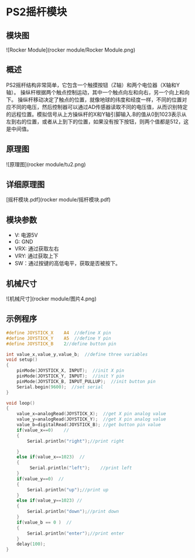 # PS2摇杆模块

## 模块图

![Rocker Module](rocker module/Rocker Module.png)

## 概述

​       PS2摇杆结构非常简单，它包含一个触摸按钮（Z轴）和两个电位器（X轴和Y轴）。 操纵杆根据两个触点控制运动，其中一个触点向左和向右，另一个向上和向下。 操纵杆移动决定了触点的位置，就像地球的纬度和经度一样，不同的位置对应不同的电压，然后控制器可以通过AD传感器读取不同的电压值，从而识别特定的远程位置。模拟信号从上方操纵杆的X和Y轴引脚输入.B的值从0到1023表示从左到右的位置，或者从上到下的位置，如果没有按下按钮，则两个值都是512，这是中间值。

## 原理图

![原理图](rocker module/tu2.png)

## 详细原理图

 [摇杆模块.pdf](rocker module/摇杆模块.pdf) 

## 模块参数

* V: 电源5V
* G: GND
* VRX: 通过获取左右
* VRY: 通过获取上下
* SW：通过按键的高低电平，获取是否被按下。

## 机械尺寸

![机械尺寸](rocker module/图片4.png)

## 示例程序

```c
#define JOYSTICK_X    A4  //define X pin
#define JOYSTICK_Y    A5  //define Y pin
#define JOYSTICK_B    2//define button pin

int value_x,value_y,value_b;  //define three variables
void setup()
{
    pinMode(JOYSTICK_X, INPUT);  //init X pin
    pinMode(JOYSTICK_Y, INPUT);  //init Y pin
    pinMode(JOYSTICK_B, INPUT_PULLUP);  //init button pin
    Serial.begin(9600);  //set serial
}

void loop() 
{
    value_x=analogRead(JOYSTICK_X);  //get X pin analog value
    value_y=analogRead(JOYSTICK_Y);  //get X pin analog value
    value_b=digitalRead(JOYSTICK_B); //get button pin value 
    if(value_x==0)    //
    {
        Serial.println("right");//print right

    }
    else if(value_x==1023)  //
    {
         Serial.println("left");    //print left
    }
    if(value_y==0)  //
    {
        Serial.println("up");//print up
    }
    else if(value_y==1023) //
    {
        Serial.println("down");//print down
    }
    if(value_b == 0 )  //
    {
        Serial.println("enter");//print enter
    }
    delay(100);
}
```

